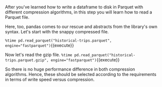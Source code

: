 After you've learned how to write a dataframe to disk in Parquet with different compression algorithms, in this step you will learn how to read a Parquet file.

Here, too, pandas comes to our rescue and abstracts from the library's own syntax. Let's start with the snappy compressed file.<br>

`%time pd.read_parquet("historical-trips.parquet", engine="fastparquet")`{{execute}}

Now let's read the gzip file.
`%time pd.read_parquet("historical-trips.parquet.gzip", engine="fastparquet")`{{execute}}

So there is no huge performance difference in both compression algorithms. Hence, these should be selected according to the requirements in terms of write speed versus compression.